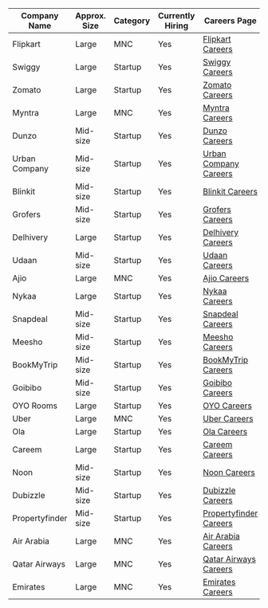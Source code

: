 | **Company Name** | **Approx. Size** | **Category** | **Currently Hiring** | **Careers Page**                                                   |
| ---------------- | ---------------- | ------------ | -------------------- | ------------------------------------------------------------------ |
| Flipkart         | Large            | MNC          | Yes                  | [Flipkart Careers](https://flipkartcareers.com)                    |
| Swiggy           | Large            | Startup      | Yes                  | [Swiggy Careers](https://swiggy.com/careers)                       |
| Zomato           | Large            | Startup      | Yes                  | [Zomato Careers](https://zomato.com/careers)                       |
| Myntra           | Large            | MNC          | Yes                  | [Myntra Careers](https://www.myntra.com/careers)                   |
| Dunzo            | Mid-size         | Startup      | Yes                  | [Dunzo Careers](https://www.dunzo.com/careers)                     |
| Urban Company    | Mid-size         | Startup      | Yes                  | [Urban Company Careers](https://www.urbancompany.com/careers)      |
| Blinkit          | Mid-size         | Startup      | Yes                  | [Blinkit Careers](https://blinkit.com/careers)                     |
| Grofers          | Mid-size         | Startup      | Yes                  | [Grofers Careers](https://www.grofers.com/careers)                 |
| Delhivery        | Large            | Startup      | Yes                  | [Delhivery Careers](https://v3.delhivery.com/careers)              |
| Udaan            | Mid-size         | Startup      | Yes                  | [Udaan Careers](https://udaan.com/careers)                         |
| Ajio             | Large            | MNC          | Yes                  | [Ajio Careers](https://www.ajio.com/careers)                       |
| Nykaa            | Large            | Startup      | Yes                  | [Nykaa Careers](https://careers.nykaa.com)                         |
| Snapdeal         | Mid-size         | Startup      | Yes                  | [Snapdeal Careers](https://www.snapdeal.com/careers)               |
| Meesho           | Mid-size         | Startup      | Yes                  | [Meesho Careers](https://meesho.com/careers)                       |
| BookMyTrip       | Mid-size         | Startup      | Yes                  | [BookMyTrip Careers](https://www.bookmytrip.com/careers)           |
| Goibibo          | Mid-size         | Startup      | Yes                  | [Goibibo Careers](https://www.goibibo.com/careers)                 |
| OYO Rooms        | Large            | Startup      | Yes                  | [OYO Careers](https://www.oyorooms.com/careers)                    |
| Uber             | Large            | MNC          | Yes                  | [Uber Careers](https://www.uber.com/global/en/careers/)            |
| Ola              | Large            | Startup      | Yes                  | [Ola Careers](https://ola.careers)                                 |
| Careem           | Large            | Startup      | Yes                  | [Careem Careers](https://careers.careem.com)                       |
| Noon             | Mid-size         | Startup      | Yes                  | [Noon Careers](https://noon.com/careers)                           |
| Dubizzle         | Mid-size         | Startup      | Yes                  | [Dubizzle Careers](https://dubizzle.com/careers)                   |
| Propertyfinder   | Mid-size         | Startup      | Yes                  | [Propertyfinder Careers](https://www.propertyfinder.ae/en/careers) |
| Air Arabia       | Large            | MNC          | Yes                  | [Air Arabia Careers](https://www.airarabia.com/en/careers)         |
| Qatar Airways    | Large            | MNC          | Yes                  | [Qatar Airways Careers](https://careers.qatarairways.com)          |
| Emirates         | Large            | MNC          | Yes                  | [Emirates Careers](https://www.emiratesgroupcareers.com)           |
